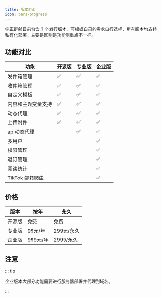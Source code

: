 ```yaml
---
title: 版本对比
icon: bars-progress
---
```


宇正群邮目前包含 3 个发行版本，可根据自己的需求自行选择，所有版本均支持私有化部署，主要是区别是功能侧重点不一样。

## 功能对比

| 功能               | 开源版 | 专业版 | 企业版 |
| ------------------ | ------ | ------ | ------ |
| 发件箱管理         | ✅      | ✅      | ✅      |
| 收件箱管理         | ✅      | ✅      | ✅      |
| 自定义模板         | ✅      | ✅      | ✅      |
| 内容和主题变量支持 | ✅      | ✅      | ✅      |
| 动态代理           | ✅      | ✅      | ✅      |
| 上传附件           | ✅      | ✅      | ✅      |
| api动态代理        |        | ✅      | ✅      |
| 多用户             |        |        | ✅      |
| 权限管理           |        |        | ✅      |
| 退订管理           |        |        | ✅      |
| 阅读统计           |        |        | ✅      |
| TikTok 邮箱爬虫    |        |        | ✅      |

## 价格

| 版本   | 按年     | 永久       |
| ------ | -------- | ---------- |
| 开源版 | 免费     | 免费       |
| 专业版 | 99元/年  | 299元/永久 |
| 企业版 | 999元/年 | 2999/永久  |

## 注意

::: tip

企业版本大部分功能需要进行服务器部署并代理到域名。

:::